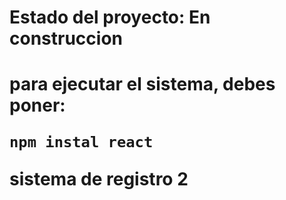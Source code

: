 <h1>Estado del proyecto: En construccion<h1>


para ejecutar el sistema, debes poner:


````npm instal react````


sistema de registro 2
